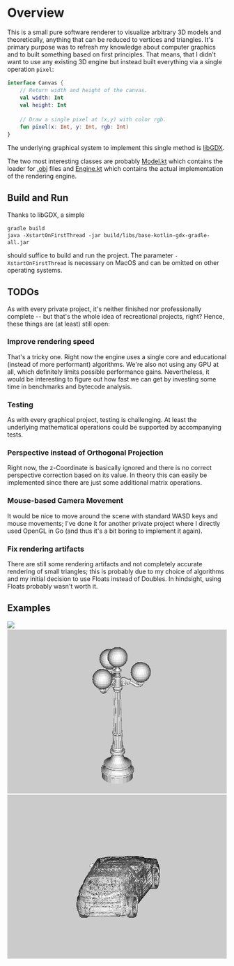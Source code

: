 # Overview

This is a small pure software renderer to visualize arbitrary 3D models and theoretically, anything that can be reduced to vertices and triangles. It's primary purpose was to refresh my knowledge about computer graphics and to built something based on first principles. That means, that I didn't want to use any existing 3D engine but instead built everything via a single operation `pixel`:

```kotlin
interface Canvas {
    // Return width and height of the canvas.
    val width: Int
    val height: Int  
    
    // Draw a single pixel at (x,y) with color rgb.
    fun pixel(x: Int, y: Int, rgb: Int)
}
```
The underlying graphical system to implement this single method is [libGDX](https://libgdx.com/). 

The two most interesting classes are probably [Model.kt](https://github.com/mlesniak/libgdx-kotlin-gradle-engine/blob/main/src/main/kotlin/com/mlesniak/engine/engine/Model.kt) which contains the loader for [.obj](https://en.wikipedia.org/wiki/Wavefront_.obj_file) files and [Engine.kt](https://github.com/mlesniak/libgdx-kotlin-gradle-engine/blob/main/src/main/kotlin/com/mlesniak/engine/engine/Engine.kt) which contains the actual implementation of the rendering engine.

## Build and Run

Thanks to libGDX, a simple

    gradle build
    java -XstartOnFirstThread -jar build/libs/base-kotlin-gdx-gradle-all.jar

should suffice to build and run the project. The parameter `-XstartOnFirstThread` is necessary on MacOS and can be omitted on other operating systems.

## TODOs

As with every private project, it's neither finished nor professionally complete -- but that's the whole idea of recreational projects, right? Hence, these things are (at least) still open:

### Improve rendering speed

That's a tricky one. Right now the engine uses a single core and educational (instead of more performant) algorithms. We're also not using any GPU at all, which definitely limits possible performance gains. Nevertheless, it would be interesting to figure out how fast we can get by investing some time in benchmarks and bytecode analysis.

### Testing

As with every graphical project, testing is challenging. At least the underlying mathematical operations could be supported by accompanying tests.

### Perspective instead of Orthogonal Projection

Right now, the z-Coordinate is basically ignored and there is no correct perspective correction based on its value. In theory this can easily be implemented since there are just some additional matrix operations.

### Mouse-based Camera Movement

It would be nice to move around the scene with standard WASD keys and mouse movements; I've done it for another private project where I directly used OpenGL in Go (and thus it's a bit boring to implement it again).

### Fix rendering artifacts

There are still some rendering artifacts and not completely accurate rendering of small triangles; this is probably due to my choice of algorithms and my initial decision to use Floats instead of Doubles. In hindsight, using Floats probably wasn't worth it.

## Examples

![](animation-head.gif)
![](animation-lamp.gif)
![](animation-car.gif)



